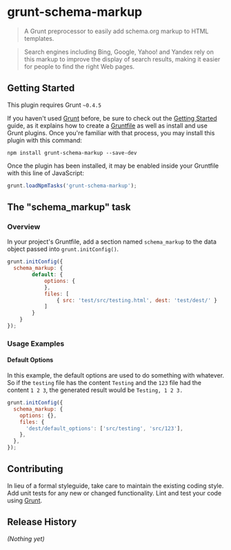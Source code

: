 # grunt-schema-markup

> A Grunt preprocessor to easily add schema.org markup to HTML templates.

> Search engines including Bing, Google, Yahoo! and Yandex rely on this markup to improve the display of search results, making it easier for people to find the right Web pages.

## Getting Started
This plugin requires Grunt `~0.4.5`

If you haven't used [Grunt](http://gruntjs.com/) before, be sure to check out the [Getting Started](http://gruntjs.com/getting-started) guide, as it explains how to create a [Gruntfile](http://gruntjs.com/sample-gruntfile) as well as install and use Grunt plugins. Once you're familiar with that process, you may install this plugin with this command:

```shell
npm install grunt-schema-markup --save-dev
```

Once the plugin has been installed, it may be enabled inside your Gruntfile with this line of JavaScript:

```js
grunt.loadNpmTasks('grunt-schema-markup');
```

## The "schema_markup" task

### Overview
In your project's Gruntfile, add a section named `schema_markup` to the data object passed into `grunt.initConfig()`.

```js
grunt.initConfig({
  schema_markup: {
		default: {
			options: {
			},
			files: [
				{ src: 'test/src/testing.html', dest: 'test/dest/' }
			]
		}
	}
});
```

### Usage Examples

#### Default Options
In this example, the default options are used to do something with whatever. So if the `testing` file has the content `Testing` and the `123` file had the content `1 2 3`, the generated result would be `Testing, 1 2 3.`

```js
grunt.initConfig({
  schema_markup: {
    options: {},
    files: {
      'dest/default_options': ['src/testing', 'src/123'],
    },
  },
});
```

## Contributing
In lieu of a formal styleguide, take care to maintain the existing coding style. Add unit tests for any new or changed functionality. Lint and test your code using [Grunt](http://gruntjs.com/).

## Release History
_(Nothing yet)_
